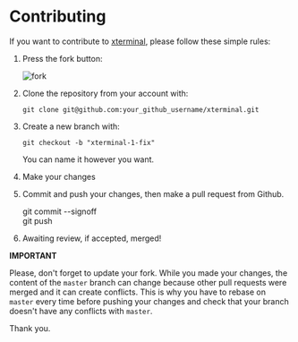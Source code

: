 Contributing
================================================================================

If you want to contribute to [xterminal](https://github.com/zhaojh329/xterminal), please follow these simple rules:

1. Press the fork button:

    ![fork](http://oi58.tinypic.com/jj2trm.jpg)

2. Clone the repository from your account with:

    ```
    git clone git@github.com:your_github_username/xterminal.git
    ```

3. Create a new branch with:

    ```
    git checkout -b "xterminal-1-fix"
    ```
    You can name it however you want.

4. Make your changes

5. Commit and push your changes, then make a pull request from Github.

    git commit --signoff  
    git push
    
6. Awaiting review, if accepted, merged!

**IMPORTANT**

Please, don't forget to update your fork. While you made your changes, 
the content of the `master` branch can change because other pull requests 
were merged and it can create conflicts. This is why you have to rebase 
on `master` every time before pushing your changes and check that your 
branch doesn't have any conflicts with `master`.

Thank you.
